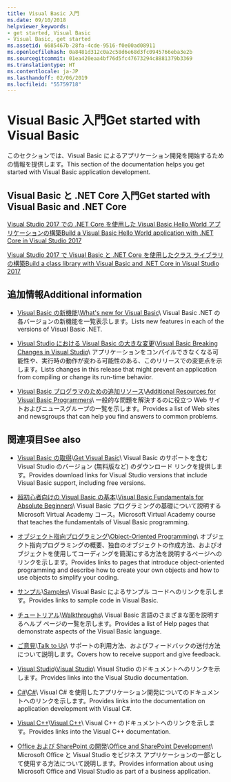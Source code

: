 ```yaml
---
title: Visual Basic 入門
ms.date: 09/10/2018
helpviewer_keywords:
- get started, Visual Basic
- Visual Basic, get started
ms.assetid: 6685467b-28fa-4cde-9516-f0e00ad08911
ms.openlocfilehash: 0a8481d312c0a2c58d6e68d3fc0945766eba3e2b
ms.sourcegitcommit: 01ea420eaa4bf76d5fc47673294c8881379b3369
ms.translationtype: HT
ms.contentlocale: ja-JP
ms.lasthandoff: 02/06/2019
ms.locfileid: "55759718"
---
```

# <a name="get-started-with-visual-basic"></a><span data-ttu-id="d66b1-102">Visual Basic 入門</span><span class="sxs-lookup"><span data-stu-id="d66b1-102">Get started with Visual Basic</span></span>
<span data-ttu-id="d66b1-103">このセクションでは、Visual Basic によるアプリケーション開発を開始するための情報を提供します。</span><span class="sxs-lookup"><span data-stu-id="d66b1-103">This section of the documentation helps you get started with Visual Basic application development.</span></span>  
  
## <a name="get-started-with-visual-basic-and-net-core"></a><span data-ttu-id="d66b1-104">Visual Basic と .NET Core 入門</span><span class="sxs-lookup"><span data-stu-id="d66b1-104">Get started with Visual Basic and .NET Core</span></span>

[<span data-ttu-id="d66b1-105">Visual Studio 2017 での .NET Core を使用した Visual Basic Hello World アプリケーションの構築</span><span class="sxs-lookup"><span data-stu-id="d66b1-105">Build a Visual Basic Hello World application with .NET Core in Visual Studio 2017</span></span>](../../core/tutorials/vb-with-visual-studio.md)

[<span data-ttu-id="d66b1-106">Visual Studio 2017 で Visual Basic と .NET Core を使用したクラス ライブラリの構築</span><span class="sxs-lookup"><span data-stu-id="d66b1-106">Build a class library with Visual Basic and .NET Core in Visual Studio 2017</span></span>](../../core/tutorials/vb-library-with-visual-studio.md)  

## <a name="additional-information"></a><span data-ttu-id="d66b1-107">追加情報</span><span class="sxs-lookup"><span data-stu-id="d66b1-107">Additional information</span></span>

- <span data-ttu-id="d66b1-108">[Visual Basic の新機能](whats-new.md)\\</span><span class="sxs-lookup"><span data-stu-id="d66b1-108">[What's new for Visual Basic](whats-new.md)\\</span></span>
<span data-ttu-id="d66b1-109">Visual Basic .NET の各バージョンの新機能を一覧表示します。</span><span class="sxs-lookup"><span data-stu-id="d66b1-109">Lists new features in each of the versions of Visual Basic .NET.</span></span>

- <span data-ttu-id="d66b1-110">[Visual Studio における Visual Basic の大きな変更](breaking-changes-in-visual-studio.md)\\</span><span class="sxs-lookup"><span data-stu-id="d66b1-110">[Visual Basic Breaking Changes in Visual Studio](breaking-changes-in-visual-studio.md)\\</span></span>
<span data-ttu-id="d66b1-111">アプリケーションをコンパイルできなくなる可能性や、実行時の動作が変わる可能性のある、このリリースでの変更点を示します。</span><span class="sxs-lookup"><span data-stu-id="d66b1-111">Lists changes in this release that might prevent an application from compiling or change its run-time behavior.</span></span>

- <span data-ttu-id="d66b1-112">[Visual Basic プログラマのための追加リソース](additional-resources.md)\\</span><span class="sxs-lookup"><span data-stu-id="d66b1-112">[Additional Resources for Visual Basic Programmers](additional-resources.md)\\</span></span>
<span data-ttu-id="d66b1-113">一般的な問題を解決するのに役立つ Web サイトおよびニュースグループの一覧を示します。</span><span class="sxs-lookup"><span data-stu-id="d66b1-113">Provides a list of Web sites and newsgroups that can help you find answers to common problems.</span></span>

## <a name="see-also"></a><span data-ttu-id="d66b1-114">関連項目</span><span class="sxs-lookup"><span data-stu-id="d66b1-114">See also</span></span>

- <span data-ttu-id="d66b1-115">[Visual Basic の取得](https://aka.ms/vsdownload?utm_source=mscom&utm_campaign=msdocs)\\</span><span class="sxs-lookup"><span data-stu-id="d66b1-115">[Get Visual Basic](https://aka.ms/vsdownload?utm_source=mscom&utm_campaign=msdocs)\\</span></span>
<span data-ttu-id="d66b1-116">Visual Basic のサポートを含む Visual Studio のバージョン (無料版など) のダウンロード リンクを提供します。</span><span class="sxs-lookup"><span data-stu-id="d66b1-116">Provides download links for Visual Studio versions that include Visual Basic support, including free versions.</span></span>

- <span data-ttu-id="d66b1-117">[超初心者向けの Visual Basic の基本](https://mva.microsoft.com/en-US/training-courses/visual-basic-fundamentals-for-absolute-beginners-16507)\\</span><span class="sxs-lookup"><span data-stu-id="d66b1-117">[Visual Basic Fundamentals for Absolute Beginners](https://mva.microsoft.com/en-US/training-courses/visual-basic-fundamentals-for-absolute-beginners-16507)\\</span></span>
<span data-ttu-id="d66b1-118">Visual Basic プログラミングの基礎について説明する Microsoft Virtual Academy コース。</span><span class="sxs-lookup"><span data-stu-id="d66b1-118">Microsoft Virtual Academy course that teaches the fundamentals of Visual Basic programming.</span></span>

- <span data-ttu-id="d66b1-119">[オブジェクト指向プログラミング](../programming-guide/concepts/object-oriented-programming.md)\\</span><span class="sxs-lookup"><span data-stu-id="d66b1-119">[Object-Oriented Programming](../programming-guide/concepts/object-oriented-programming.md)\\</span></span>
<span data-ttu-id="d66b1-120">オブジェクト指向プログラミングの概要、独自のオブジェクトの作成方法、およびオブジェクトを使用してコーディングを簡潔にする方法を説明するページへのリンクを示します。</span><span class="sxs-lookup"><span data-stu-id="d66b1-120">Provides links to pages that introduce object-oriented programming and describe how to create your own objects and how to use objects to simplify your coding.</span></span>

- <span data-ttu-id="d66b1-121">[サンプル](../../visual-basic/sample-applications.md)\\</span><span class="sxs-lookup"><span data-stu-id="d66b1-121">[Samples](../../visual-basic/sample-applications.md)\\</span></span>
<span data-ttu-id="d66b1-122">Visual Basic によるサンプル コードへのリンクを示します。</span><span class="sxs-lookup"><span data-stu-id="d66b1-122">Provides links to sample code in Visual Basic.</span></span>

- <span data-ttu-id="d66b1-123">[チュートリアル](../../visual-basic/walkthroughs.md)\\</span><span class="sxs-lookup"><span data-stu-id="d66b1-123">[Walkthroughs](../../visual-basic/walkthroughs.md)\\</span></span>
<span data-ttu-id="d66b1-124">Visual Basic 言語のさまざまな面を説明するヘルプ ページの一覧を示します。</span><span class="sxs-lookup"><span data-stu-id="d66b1-124">Provides a list of Help pages that demonstrate aspects of the Visual Basic language.</span></span>

- <span data-ttu-id="d66b1-125">[ご意見](/visualstudio/ide/talk-to-us)\\</span><span class="sxs-lookup"><span data-stu-id="d66b1-125">[Talk to Us](/visualstudio/ide/talk-to-us)\\</span></span>
<span data-ttu-id="d66b1-126">サポートの利用方法、およびフィードバックの送付方法について説明します。</span><span class="sxs-lookup"><span data-stu-id="d66b1-126">Covers how to receive support and give feedback.</span></span>

- <span data-ttu-id="d66b1-127">[Visual Studio](/visualstudio/)\\</span><span class="sxs-lookup"><span data-stu-id="d66b1-127">[Visual Studio](/visualstudio/)\\</span></span>
<span data-ttu-id="d66b1-128">Visual Studio のドキュメントへのリンクを示します。</span><span class="sxs-lookup"><span data-stu-id="d66b1-128">Provides links into the Visual Studio documentation.</span></span>

- <span data-ttu-id="d66b1-129">[C#](../../csharp/index.md)\\</span><span class="sxs-lookup"><span data-stu-id="d66b1-129">[C#](../../csharp/index.md)\\</span></span>
<span data-ttu-id="d66b1-130">Visual C# を使用したアプリケーション開発についてのドキュメントへのリンクを示します。</span><span class="sxs-lookup"><span data-stu-id="d66b1-130">Provides links into the documentation on application development with Visual C#.</span></span>

- <span data-ttu-id="d66b1-131">[Visual C++](/cpp/)\\</span><span class="sxs-lookup"><span data-stu-id="d66b1-131">[Visual C++](/cpp/)\\</span></span>
<span data-ttu-id="d66b1-132">Visual C++ のドキュメントへのリンクを示します。</span><span class="sxs-lookup"><span data-stu-id="d66b1-132">Provides links into the Visual C++ documentation.</span></span>

- <span data-ttu-id="d66b1-133">[Office および SharePoint の開発](/visualstudio/vsto/office-and-sharepoint-development-in-visual-studio)\\</span><span class="sxs-lookup"><span data-stu-id="d66b1-133">[Office and SharePoint Development](/visualstudio/vsto/office-and-sharepoint-development-in-visual-studio)\\</span></span>
<span data-ttu-id="d66b1-134">Microsoft Office と Visual Studio をビジネス アプリケーションの一部として使用する方法について説明します。</span><span class="sxs-lookup"><span data-stu-id="d66b1-134">Provides information about using Microsoft Office and Visual Studio as part of a business application.</span></span>
